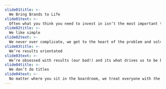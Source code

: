 ```yaml
---
slide01title: >-
  We Bring Brands to Life
slide01text: >-
  Often what you think you need to invest in isn’t the most important thing for your business right now. We’ll keep you right, don’t worry!
slide02title: >-
  We like simple
slide02text: >-
  We never over complicate, we get to the heart of the problem and solve it quickly. No acronyms or fancy business lingo, just solutions.
slide03title: >-
  We’re results orientated
slide03text: >-
  We’re obsessed with results (our bad!) and its what drives us to be better each and every day.
slide04title: >-
  We don’t do titles
slide04text: >-
  No matter where you sit in the boardroom, we treat everyone with the same respect because the best ideas come from the best minds and we love creativity, no matter where it comes from.
---
```

